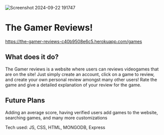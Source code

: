 ![Screenshot 2024-09-22 191747](https://github.com/user-attachments/assets/50aa4063-5651-4b02-b7f8-5f7be0ac6573)


# The Gamer Reviews!

https://the-gamer-reviews-c40b9508e6c5.herokuapp.com/games

## What does it do?

The Gamer reviews is a website where users can reviews videogames that are on the site! Just simply create an account, click on a game to review, and create your own personal review amongst many other users! Rate the game and give a detailed explanation of your review for the game.

## Future Plans

Adding an average score, having verified users add games to the website, searching games, and many more customizations


Tech used: JS, CSS, HTML, MONGODB, Express
